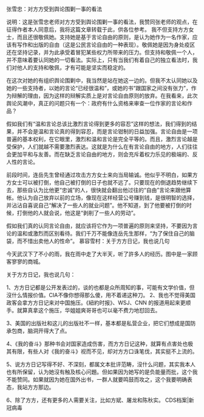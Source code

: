 张雪忠：对方方受到舆论围剿一事的看法

说明：这是张雪忠老师对方方受到舆论围剿一事的看法，我赞同张老师的观点，在征得作者本人同意后，我将这篇文章转载于此，供各位参考。 我不但支持方方女士，而且还很敬佩她。支持她是基于言论自由的原则，是认为她作为一名作家，应该有写作和出版的自由（这是公民言论自由的一种表现）。敬佩她是因为身处疫区还在坚持记录，并为此承受着冒犯某些权力所带来的压力。但支持和敬佩一个人，并不意味着要认同她的一切看法。实际上，只有当我们有着自己的独立看法时，我们对他人的支持和敬佩，才有可能是坚实而稳定的。

在这次对她的有组织舆论围剿中，我当然是站在她这一边的。但我不太认同她以及她的一些支持者，以她的言论“已经很温和”，或她的书“跟国家之间没有张力”，作为辩解的理由，因为这样的辩解实质上是对言论自由原则的放弃。在我看来，此次舆论风潮中，真正的问题只有一个：政府有什么资格来审查一位作家的言论和作品？

假如我们有“温和言论总该比激烈言论得到更多的容忍”这样的想法，我们得到的结果，并不会是温和言论真的得到容忍，而是言论钳制的日益加强。言论自由是一项普遍的基本权利，在它眼里，激烈和温和言论是完全平等的。而且，激烈言论越是受保护，人们就越不需要激烈表达。这就是为什么在有言论自由的地方，人们往往会更加平和与友善。而在缺乏言论自由的地方，则会充斥着权力乐见的极端的、反人性的言论。

前段时间，连岳先生曾经通过攻击方方女士来向当局输诚。他似乎不明白，如果方方女士可以被打倒，他自己被打倒的日子也就不远了。只要现在的倒退趋势继续下去，那些自认为比他更“忠诚”的人，很快就会翻出他过往的“自由”言论来跟他算帐。他认为自己放弃以前的立场，像现在这样经营公号赚到钱，是很明智的选择，并沾沾自喜说自己“解决了一些人的就业问题”。他不知道，到了他要被打倒的时候，打倒他的人就会说，他这是“剥削了一些人的劳动”。

假如我们真的认同言论自由，就应该将它作为一项普遍的原则来坚持，不要因为言论的温和或激烈而区别看待。我们千万不能像连岳先生那样，“为了保住自己的脑袋，而不惜出卖他人的性命”。 慕容雪村：关于方方日记，我也说几句

今天武汉下了不小的雨，我在雨中走了大半天，听了許多人的经历。图中是一家顾客寥寥的商城。

关于方方日记，我也说几句：

1、方方日记都是公开发表过的，谈的也都是众所周知的事，可能有文学价值，但沒什么情报价值。CIA不像你想得那么傻，用不着递这种刀。 2、我也不觉得美国政客会拿方方日记来对中国施压。《紐約时报》、WSJ、CNN 的报道用起来更顺手。就算真拿这个施压，华姐姐爽哥哥也可以毫不费力地怼回去。

3、美国的出版社和这儿的出版社不一样，基本都是私营企业，把它们想成是国防承包商，脑洞开得大了点。

4、《我的奋斗》那种书会对国家造成伤害，而方方日记这种，就算有点害处也极其有限，有些人对《我的奋斗》视而不见，却对方方口诛笔伐，其实挺不上流的。

5、说方方日记写得不好、不深刻，都属文本批评范畴，沒什么问题，其实我本人也有所保留，认为她沒有触及核心问題。但如果因为她写的是负能量而批，这个我不能赞同。如果就因为她在国外出书，一群人就要鸣鼓而攻之，这个我要明确表态，我站方方那边。

6、除了方方，还有更多的人需要关注，比如方斌、屠龙和陈秋实。  CDS档案|新冠病毒


